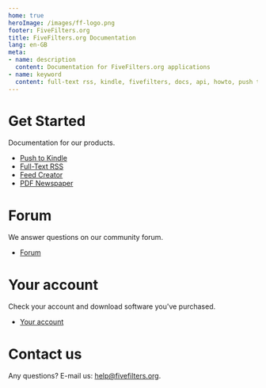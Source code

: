 ```yaml
---
home: true 
heroImage: /images/ff-logo.png
footer: FiveFilters.org
title: FiveFilters.org Documentation
lang: en-GB
meta:
- name: description
  content: Documentation for FiveFilters.org applications
- name: keyword
  content: full-text rss, kindle, fivefilters, docs, api, howto, push to kindle, term extraction, install, pdf newspaper, feed creator
---
```


<style>
  .hero h1, .hero p.description { display: none }
  .content.custom {
    text-align: center;
  }
  .content.custom li {
    list-style: none;
  }
</style>

# Get Started

Documentation for our products.

* [Push to Kindle](/push-to-kindle)
* [Full-Text RSS](/full-text-rss)
* [Feed Creator](/feed-creator)
* [PDF Newspaper](/pdf-newspaper)

# Forum

We answer questions on our community forum.

* [Forum](https://forum.fivefilters.org)

# Your account

Check your account and download software you've purchased.

* [Your account](https://member.fivefilters.org)

# Contact us

Any questions? E-mail us: [help@fivefilters.org](mailto:help@fivefilters.org).
